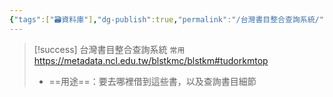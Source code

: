 ```yaml
---
{"tags":["🗃️資料庫"],"dg-publish":true,"permalink":"/台灣書目整合查詢系統/","dgPassFrontmatter":true,"created":"2025-05-29T12:15:12.180+08:00","updated":"2025-05-29T12:16:11.235+08:00"}
---
```



> [!success] 台灣書目整合查詢系統 `常用`
> https://metadata.ncl.edu.tw/blstkmc/blstkm#tudorkmtop 
> - ==用途==：要去哪裡借到這些書，以及查詢書目細節
